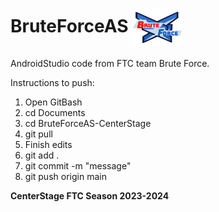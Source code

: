 # BruteForceAS <img src="BruteForceFTC_Final_Logo-removebg-preview.png" height=60 width=80 align=center>
AndroidStudio code from FTC team Brute Force.  

Instructions to push:
1) Open GitBash
2) cd Documents
3) cd BruteForceAS-CenterStage
4) git pull
5) Finish edits
6) git add .
7) git commit -m "message"
8) git push origin main

**CenterStage FTC Season 2023-2024**
